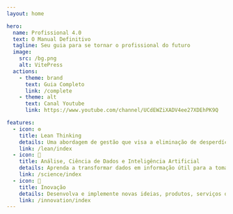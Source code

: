 ```yaml
---
layout: home

hero:
  name: Profissional 4.0
  text: O Manual Definitivo
  tagline: Seu guia para se tornar o profissional do futuro
  image:
    src: /bg.png
    alt: VitePress
  actions:
    - theme: brand
      text: Guia Completo
      link: /complete
    - theme: alt
      text: Canal Youtube
      link: https://www.youtube.com/channel/UCdEWZiXADV4ee27XDEhPK9Q

features:
  - icon: ⚙️
    title: Lean Thinking
    details: Uma abordagem de gestão que visa a eliminação de desperdícios e a melhoria contínua dos processos, com foco na criação de valor para o cliente.
    link: /lean/index
  - icon: 🧪
    title: Análise, Ciência de Dados e Inteligência Artificial
    details: Aprenda a transformar dados em informação útil para a tomada de decisão em diferentes campos, como negócios, saúde, finanças, entre outros.
    link: /science/index
  - icon: 🧠
    title: Inovação
    details: Desenvolva e implemente novas ideias, produtos, serviços ou processos que agregam valor, baseado em modelos reconhecidos pelo mercado. 
    link: /innovation/index
---
```

